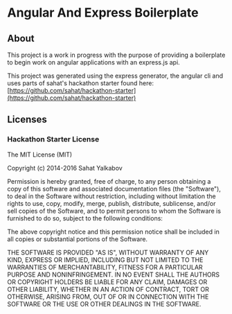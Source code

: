 # Angular And Express Boilerplate

## About

This project is a work in progress with the purpose of providing a boilerplate to begin work on angular applications with an express.js api.

This project was generated using the express generator, the angular cli and uses parts of sahat's hackathon starter found here: [https://github.com/sahat/hackathon-starter](https://github.com/sahat/hackathon-starter)

## Licenses

### Hackathon Starter License

The MIT License (MIT)

Copyright (c) 2014-2016 Sahat Yalkabov

Permission is hereby granted, free of charge, to any person obtaining a copy of this software and associated documentation files (the "Software"), to deal in the Software without restriction, including without limitation the rights to use, copy, modify, merge, publish, distribute, sublicense, and/or sell copies of the Software, and to permit persons to whom the Software is furnished to do so, subject to the following conditions:

The above copyright notice and this permission notice shall be included in all copies or substantial portions of the Software.

THE SOFTWARE IS PROVIDED "AS IS", WITHOUT WARRANTY OF ANY KIND, EXPRESS OR IMPLIED, INCLUDING BUT NOT LIMITED TO THE WARRANTIES OF MERCHANTABILITY, FITNESS FOR A PARTICULAR PURPOSE AND NONINFRINGEMENT. IN NO EVENT SHALL THE AUTHORS OR COPYRIGHT HOLDERS BE LIABLE FOR ANY CLAIM, DAMAGES OR OTHER LIABILITY, WHETHER IN AN ACTION OF CONTRACT, TORT OR OTHERWISE, ARISING FROM, OUT OF OR IN CONNECTION WITH THE SOFTWARE OR THE USE OR OTHER DEALINGS IN THE SOFTWARE.
